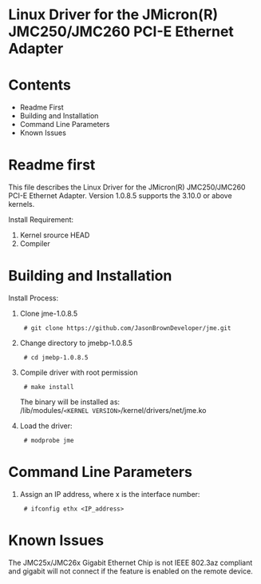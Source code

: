 Linux Driver for the JMicron(R) JMC250/JMC260 PCI-E Ethernet Adapter
====================================================================

Contents
========

- Readme First
- Building and Installation
- Command Line Parameters
- Known Issues

Readme first
============

This file describes the Linux Driver for the JMicron(R) JMC250/JMC260 PCI-E Ethernet
Adapter. Version 1.0.8.5 supports the 3.10.0 or above kernels.

Install Requirement:
1. Kernel srource HEAD
2. Compiler

Building and Installation
=========================

Install Process:

1. Clone jme-1.0.8.5

        # git clone https://github.com/JasonBrownDeveloper/jme.git

2. Change directory to jmebp-1.0.8.5

        # cd jmebp-1.0.8.5

3. Compile driver with root permission

        # make install
   The binary will be installed as:  
   /lib/modules/`<KERNEL VERSION>`/kernel/drivers/net/jme.ko

4. Load the driver:

        # modprobe jme

Command Line Parameters
=======================

1. Assign an IP address, where x is the interface number:

        # ifconfig ethx <IP_address>

Known Issues
============

The JMC25x/JMC26x Gigabit Ethernet Chip is not IEEE 802.3az compliant and gigabit will not connect if the feature is enabled on the remote device.


